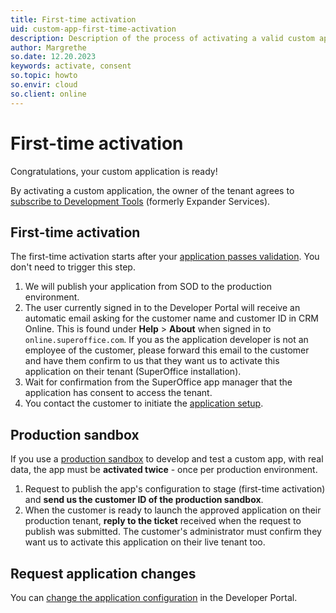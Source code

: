 ```yaml
---
title: First-time activation
uid: custom-app-first-time-activation
description: Description of the process of activating a valid custom application for the first-time.
author: Margrethe
so.date: 12.20.2023
keywords: activate, consent
so.topic: howto
so.envir: cloud
so.client: online
---
```


# First-time activation

Congratulations, your custom application is ready!

By activating a custom application, the owner of the tenant agrees to [subscribe to Development Tools][2] (formerly Expander Services).

## First-time activation

The first-time activation starts after your [application passes validation][1]. You don't need to trigger this step.

1. We will publish your application from SOD to the production environment.
2. The user currently signed in to the Developer Portal will receive an automatic email asking for the customer name and customer ID in CRM Online. This is found under **Help** > **About** when signed in to `online.superoffice.com`.
    If you as the application developer is not an employee of the customer, please forward this email to the customer and have them confirm to us that they want us to activate this application on their tenant (SuperOffice installation).
3. Wait for confirmation from the SuperOffice app manager that the application has consent to access the tenant.   
4. You contact the customer to initiate the [application setup][3].

## Production sandbox

If you use a [production sandbox][6] to develop and test a custom app, with real data, the app must be **activated twice** - once per production environment.

1. Request to publish the app's configuration to stage (first-time activation) and **send us the customer ID of the production sandbox**.
1. When the customer is ready to launch the approved application on their production tenant, **reply to the ticket** received when the request to publish was submitted. The customer's administrator must confirm they want us to activate this application on their live tenant too.

## Request application changes

You can [change the application configuration][5] in the Developer Portal.

<!-- Referenced links -->
[1]: validate.md
[2]: ../../admin/license/expander-services/index.md
[3]: ../provisioning/index.md
[5]: ../faq/update-app.md
[6]: ../../online/sandbox/index.md
